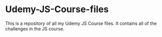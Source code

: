# Udemy-JS-Course-files
This is a repository of all my Udemy JS Course files. It contains all of the challenges in the JS course.
